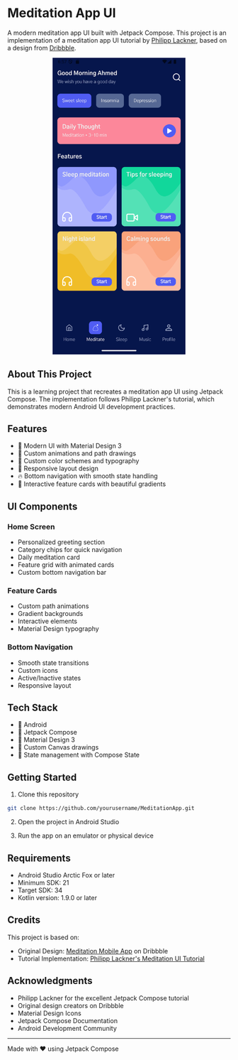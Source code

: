 # Meditation App UI

A modern meditation app UI built with Jetpack Compose. This project is an implementation of a meditation app UI tutorial by [Philipp Lackner](https://www.youtube.com/watch?v=g5-wzZUnIbQ), based on a design from [Dribbble](https://dribbble.com/shots/15822493-Meditation-Mobile-App).

<p align="center">
  <img src="screenshots/app_screenshot.png" width="300" alt="Meditation App Screenshot">
</p>

## About This Project

This is a learning project that recreates a meditation app UI using Jetpack Compose. The implementation follows Philipp Lackner's tutorial, which demonstrates modern Android UI development practices.

## Features

- 🎨 Modern UI with Material Design 3
- 💫 Custom animations and path drawings
- 🎨 Custom color schemes and typography
- 📱 Responsive layout design
- 🔥 Bottom navigation with smooth state handling
- 🎯 Interactive feature cards with beautiful gradients

## UI Components

### Home Screen
- Personalized greeting section
- Category chips for quick navigation
- Daily meditation card
- Feature grid with animated cards
- Custom bottom navigation bar

### Feature Cards
- Custom path animations
- Gradient backgrounds
- Interactive elements
- Material Design typography

### Bottom Navigation
- Smooth state transitions
- Custom icons
- Active/Inactive states
- Responsive layout

## Tech Stack

- 🤖 Android
- 📱 Jetpack Compose
- 🎨 Material Design 3
- 🌈 Custom Canvas drawings
- 💾 State management with Compose State

## Getting Started

1. Clone this repository
```bash
git clone https://github.com/yourusername/MeditationApp.git
```

2. Open the project in Android Studio

3. Run the app on an emulator or physical device

## Requirements

- Android Studio Arctic Fox or later
- Minimum SDK: 21
- Target SDK: 34
- Kotlin version: 1.9.0 or later

## Credits

This project is based on:
- Original Design: [Meditation Mobile App](https://dribbble.com/shots/15822493-Meditation-Mobile-App) on Dribbble
- Tutorial Implementation: [Philipp Lackner's Meditation UI Tutorial](https://www.youtube.com/watch?v=g5-wzZUnIbQ)

## Acknowledgments

- Philipp Lackner for the excellent Jetpack Compose tutorial
- Original design creators on Dribbble
- Material Design Icons
- Jetpack Compose Documentation
- Android Development Community

---
Made with ❤️ using Jetpack Compose
